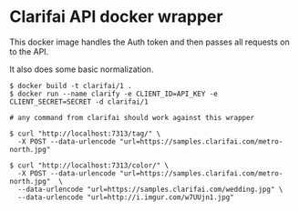 # Clarifai API docker wrapper

This docker image handles the Auth token and then passes all requests on to the API.

It also does some basic normalization.


```shell
$ docker build -t clarifai/1 .
$ docker run --name clarify -e CLIENT_ID=API_KEY -e CLIENT_SECRET=SECRET -d clarifai/1

```

```shell
# any command from clarifai should work against this wrapper

$ curl "http://localhost:7313/tag/" \
  -X POST --data-urlencode "url=https://samples.clarifai.com/metro-north.jpg"

$ curl "http://localhost:7313/color/" \
  -X POST --data-urlencode "url=https://samples.clarifai.com/metro-north.jpg"  \
  --data-urlencode "url=https://samples.clarifai.com/wedding.jpg" \
  --data-urlencode "url=http://i.imgur.com/w7UUjn1.jpg"

```
